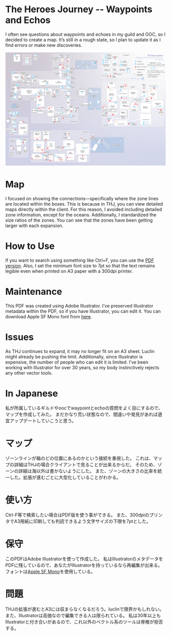 # The Heroes Journey -- Waypoints and Echos

I often see questions about waypoints and echoes in my guild and OOC, so I decided to create a map.
It’s still in a rough state, so I plan to update it as I find errors or make new discoveries.

![waypoints](https://github.com/perotan/thj-waypoints/blob/main/thj-waypoints.png)

# Map
I focused on showing the connections—specifically where the zone lines are located within the boxes.
This is because in THJ, you can view detailed maps directly within the client.
For this reason, I avoided including detailed zone information, except for the oceans.
Additionally, I standardized the size ratios of the zones. You can see that the zones have been getting larger with each expansion.

# How to Use
If you want to search using something like Ctrl+F, you can use the [PDF version](https://github.com/perotan/thj-waypoints/blob/main/thj-waypoints.pdf).
Also, I set the minimum font size to 7pt so that the text remains legible even when printed on A3 paper with a 300dpi printer.

# Maintenance
This PDF was created using Adobe Illustrator.
I’ve preserved Illustrator metadata within the PDF, so if you have Illustrator, you can edit it.
You can download Apple SF Mono font from [here](https://developer.apple.com/fonts/).

# Issues
As THJ continues to expand, it may no longer fit on an A3 sheet. Luclin might already be pushing the limit.
Additionally, since Illustrator is expensive, the number of people who can edit it is limited.
I’ve been working with Illustrator for over 30 years, so my body instinctively rejects any other vector tools.

# In Japanese
私が所属しているギルドやoocでwaypointとechoの質問をよく目にするので、マップを作成してみた。
まだかなり荒い状態なので、間違いや発見があれば適宜アップデートしていこうと思う。

# マップ
ゾーンラインが箱のどの位置にあるのかという接続を重視した。
これは、マップの詳細はTHJの場合クライアントで見ることが出来るからだ。
そのため、ゾーンの詳細は海以外は書かないようにした。
また、ゾーンの大きさの比率を統一した。拡張が進むごとに大型化していることがわかる。

# 使い方
Ctrl-F等で検索したい場合はPDF版を使う事ができる。
また、300dpiのプリンタでA3用紙に印刷しても判読できるよう文字サイズの下限を7ptとした。

# 保守
このPDFはAdobe Illustratorを使って作成した。
私はIllustratorのメタデータをPDFに残しているので、あなたがIllustratorを持っているなら再編集が出来る。
フォントは[Apple SF Mono](https://developer.apple.com/fonts/)を使用している。

# 問題
THJの拡張が進むとA3には収まらなくなるだろう。luclinで限界かもしれない。
また、Illustratorは高価なので編集できる人は限られている。
私は30年以上もIllustratorと付き合いがあるので、これ以外のベクトル系のツールは脊椎が拒否する。
